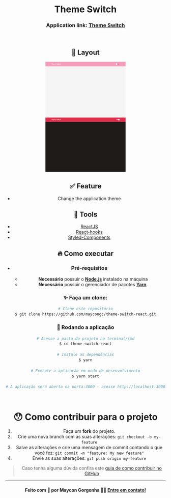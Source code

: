 <h1 align="center">
  <strong>Theme Switch</strong>
</h1> 

<center>

<h3 align="center">
  Application link:
  <a href="https://maycongc.github.io/theme-switch-react">
    Theme Switch
  </a>
</h3>
<br/>

## 🎨 Layout
<div display="flex">
  <img src=".github/light.png" alt="Layout light theme" width="50%" />
  <img src=".github/dark.png" alt="Layout lidarkght theme" width="50%" />
</div>


## ✅ Feature
- Change the application theme

## 🧰 Tools

- [ReactJS](https://pt-br.reactjs.org/)
- [React-hooks](https://pt-br.reactjs.org/docs/hooks-custom.html)
- [Styled-Components](https://styled-components.com/)


## 🔥 Como executar

- ### **Pré-requisitos**

  - **Necessário** possuir o **[Node.js](https://nodejs.org/en/)** instalado na máquina
  - **Necessário** possuir o gerenciador de pacotes **[Yarn](https://yarnpkg.com/)**.

### ✨ Faça um clone:

```bash
# Clone este repositório
$ git clone https://github.com/maycongc/theme-switch-react.git
```


### 🎲 Rodando a aplicação

```bash
# Acesse a pasta do projeto no terminal/cmd
$ cd theme-switch-react

# Instale as dependências
$ yarn

# Execute a aplicação em modo de desenvolvimento
$ yarn start

# A aplicação será aberta na porta:3000 - acesse http://localhost:3000
```

<br />
<a id="como-contribuir"></a>

# 😯 Como contribuir para o projeto

1. Faça um **fork** do projeto.
2. Crie uma nova branch com as suas alterações: `git checkout -b my-feature`
3. Salve as alterações e crie uma mensagem de commit contando o que você fez: `git commit -m "feature: My new feature"`
4. Envie as suas alterações: `git push origin my-feature`
> Caso tenha alguma dúvida confira este [guia de como contribuir no GitHub](https://github.com/firstcontributions/first-contributions)


---

<h4 align="center">
    Feito com 💜 por Maycon Gorgonha 👋🏽 <a href="https://www.linkedin.com/in/maycon-gorgonha/" target="_blank">Entre em contato!</a>
<h4>
